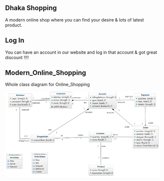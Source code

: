## Dhaka Shopping

A modern online shop where you can find your desire & lots of latest product.

## Log In

You can have an account in our website and log in that account & got great discount  !!!!

## Modern_Online_Shopping

Whole class diagram for Online_Shopping 

![ClassDiagram screenshot](https://github.com/Online-Shopping-System/Group-I-Modern-onlineShopping/blob/master/class-diagram-online-shopping-cart.png)
